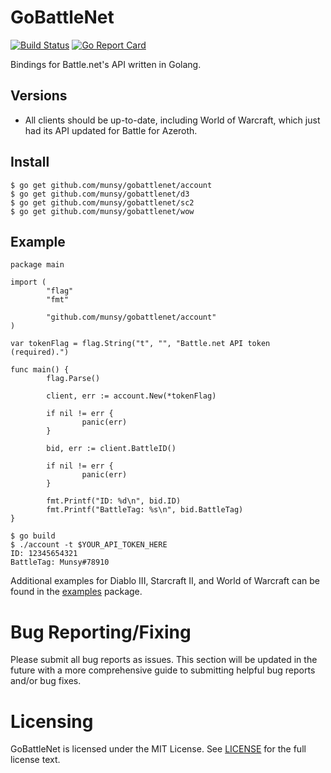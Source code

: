 GoBattleNet
===========
[![Build Status](https://travis-ci.org/Munsy/gobattlenet.svg?branch=master)](https://travis-ci.org/Munsy/gobattlenet) [![Go Report Card](https://goreportcard.com/badge/github.com/munsy/gobattlenet)](https://goreportcard.com/report/github.com/munsy/gobattlenet) 

Bindings for Battle.net's API written in Golang.

## Versions

* All clients should be up-to-date, including World of Warcraft,
which just had its API updated for Battle for Azeroth.

## Install
```
$ go get github.com/munsy/gobattlenet/account
$ go get github.com/munsy/gobattlenet/d3
$ go get github.com/munsy/gobattlenet/sc2
$ go get github.com/munsy/gobattlenet/wow
```

## Example
```
package main

import (
        "flag"
        "fmt"

        "github.com/munsy/gobattlenet/account"
)

var tokenFlag = flag.String("t", "", "Battle.net API token (required).")

func main() {
        flag.Parse()

        client, err := account.New(*tokenFlag)

        if nil != err {
                panic(err)
        }

        bid, err := client.BattleID()

        if nil != err {
                panic(err)
        }

        fmt.Printf("ID: %d\n", bid.ID)
        fmt.Printf("BattleTag: %s\n", bid.BattleTag)
}

```
```
$ go build
$ ./account -t $YOUR_API_TOKEN_HERE
ID: 12345654321
BattleTag: Munsy#78910
```

Additional examples for Diablo III, Starcraft II, and World of Warcraft can be 
found in the [examples](https://github.com/munsy/gobattlenet/blob/master/examples) 
package.

Bug Reporting/Fixing
====================
Please submit all bug reports as issues.
This section will be updated in the future with a more comprehensive guide to 
submitting helpful bug reports and/or bug fixes.

Licensing
=========
GoBattleNet is licensed under the MIT License. See
[LICENSE](https://github.com/munsy/gobattlenet/blob/master/LICENSE) for the full
license text.